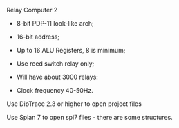 Relay Computer 2

* 8-bit PDP-11 look-like arch;

* 16-bit address;

* Up to 16 ALU Registers, 8 is minimum;

* Use reed switch relay only;

* Will have about 3000 relays:

* Clock frequency 40-50Hz.

Use DipTrace 2.3 or higher  to open project files

Use Splan 7 to open spl7 files - there are some structures.

